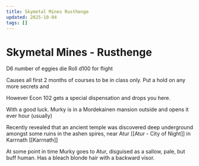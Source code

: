 ```yaml
---
title: Skymetal Mines Rusthenge
updated: 2025-10-04
tags: []
---
```


# Skymetal Mines - Rusthenge

D6 number of eggies die
Roll d100 for flight

Causes all first 2 months of courses to be in class only.
Put a hold on any more secrets and

However Econ 102 gets a special dispensation and drops you here.

With a good luck. Murky is in a Mordekainen mansion outside and opens it ever hour (usually)

Recently revealed that an ancient temple was discovered deep underground amongst some ruins in the ashen spires, near Atur [[Atur - City of Night]] in Karrnath [[Karrnath]]

At some point in time Murky goes to Atur, disguised as a sallow, pale, but buff human. Has a bleach blonde hair with a backward visor.
